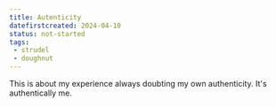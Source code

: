 ```yaml
---
title: Autenticity
datefirstcreated: 2024-04-10
status: not-started
tags: 
 - strudel
 - doughnut
---
```


This is about my experience always doubting my own authenticity.  It's authentically me.